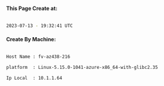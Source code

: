 
   
#### This Page Create at:

```bash

2023-07-13 - 19:32:41 UTC

```

#### Create By Machine:

```bash

Host Name : fv-az438-216

platform  : Linux-5.15.0-1041-azure-x86_64-with-glibc2.35

Ip Local  : 10.1.1.64

```

